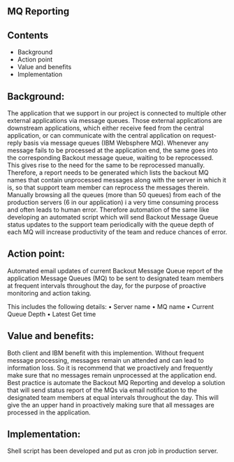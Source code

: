 MQ Reporting
------------------

Contents
--------
   
 * Background
 * Action point
 * Value and benefits
 * Implementation
 
Background:
-----------

The application that we support in our project is connected to multiple other external applications via message queues.
Those external applications are downstream applications, which either receive feed from the central application, or can communicate with the central application on request-reply basis via message queues (IBM Websphere MQ).
Whenever any message fails to be processed at the application end, the same goes into the corresponding Backout message queue, waiting to be reprocessed.
This gives rise to the need for the same to be reprocessed manually.
Therefore, a report needs to be generated which lists the backout MQ names that contain unprocessed messages along with the server in which it is, so that support team member can reprocess the messages therein.
Manually browsing all the queues (more than 50 queues) from each of the production servers (6 in our application) i a very time consuming process and often leads to human error.
Therefore automation of the same like developing an automated script which will send Backout Message Queue status updates to the support team periodically with the queue depth of each MQ will increase productivity of the team and reduce chances of error.

Action point:
------------

Automated email updates of current Backout Message Queue report of the application Message Queues (MQ) to be sent to designated team members at frequent intervals throughout the day, for the purpose of proactive monitoring and action taking.

This includes the following details:
• Server name
• MQ name
• Current Queue Depth
• Latest Get time

Value and benefits:
-------------

Both client and IBM benefit with this implemention.
Without frequent message processing, messages remain un attended and can lead to information loss.
So it is recommend that we proactively and frequently make sure that no messages remain unprocessed at the application end.
Best practice is automate the Backout MQ Reporting and develop a solution that will send status report of the MQs via email notification to the designated team members at equal intervals throughout the day.
This will give the an upper hand in proactively making sure that all messages are processed in the application.


Implementation:
-----

Shell script has been developed and put as cron job in production server.
